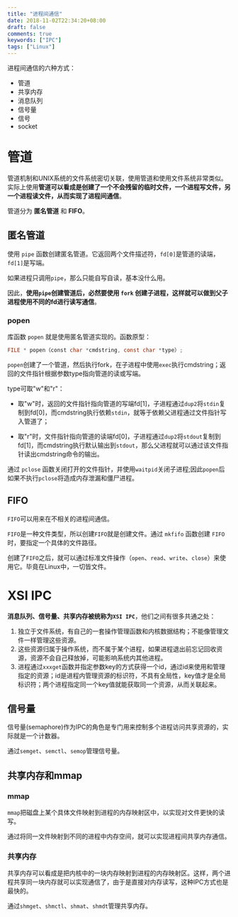 ```yaml
---
title: "进程间通信"
date: 2018-11-02T22:34:20+08:00
draft: false
comments: true
keywords: ["IPC"]
tags: ["Linux"]
---
```


进程间通信的六种方式：

- 管道
- 共享内存
- 消息队列
- 信号量
- 信号
- socket

# 管道

管道机制和UNIX系统的文件系统密切关联，使用管道和使用文件系统非常类似。实际上使用**管道可以看成是创建了一个不会残留的临时文件，一个进程写文件，另一个进程读文件，从而实现了进程间通信**。

管道分为 **匿名管道** 和 **FIFO**。

## 匿名管道

使用 `pipe` 函数创建匿名管道。它返回两个文件描述符，`fd[0]`是管道的读端，`fd[1]`是写端。

如果进程只调用`pipe`，那么只能自写自读，基本没什么用。

因此，**使用`pipe`创建管道后，必然要使用 `fork` 创建子进程，这样就可以做到父子进程使用不同的fd进行读写通信**。

### popen

库函数 `popen` 就是使用匿名管道实现的。函数原型：

```C
FILE * popen（const char *cmdstring, const char *type）;
```

`popen`创建了一个管道，然后执行fork，在子进程中使用`exec`执行cmdstring；返回的文件指针根据参数type指向管道的读或写端。

type可取"w"和"r"：

- 取"w"时，返回的文件指针指向管道的写端fd[1]，子进程通过`dup2`将`stdin`复制到fd[0]，而cmdstring执行依赖`stdin`，就等于依赖父进程通过文件指针写入管道了；

- 取"r"时，文件指针指向管道的读端fd[0]，子进程通过`dup2`将`stdout`复制到fd[1]，而cmdstring执行默认输出到`stdout`，那么父进程就可以通过该文件指针读出cmdstring命令的输出。

通过 `pclose` 函数关闭打开的文件指针，并使用`waitpid`关闭子进程;因此`popen`后如果不执行`pclose`将造成内存泄漏和僵尸进程。

## FIFO

`FIFO`可以用来在不相关的进程间通信。

`FIFO`是一种文件类型，所以创建`FIFO`就是创建文件。通过 `mkfifo` 函数创建 `FIFO` 时，要指定一个具体的文件路径。

创建了`FIFO`之后，就可以通过标准文件操作（`open`、`read`、`write`、`close`）来使用它。毕竟在Linux中，一切皆文件。

# XSI IPC

**消息队列、信号量、共享内存被统称为`XSI IPC`**，他们之间有很多共通之处：

1. 独立于文件系统，有自己的一套操作管理函数和内核数据结构；不能像管理文件一样管理这些资源。
2. 这些资源归属于操作系统，而不属于某个进程，如果进程退出前忘记回收资源，资源不会自己释放掉，可能影响系统内其他进程。
3. 进程通过`xxxget`函数并指定参数key的方式获得一个id，通过id来使用和管理指定的资源；id是进程内管理资源的标识符，不具有全局性，key值才是全局标识符；两个进程指定同一个key值就能获取同一个资源，从而关联起来。

## 信号量

信号量(semaphore)作为IPC的角色是专门用来控制多个进程访问共享资源的，实际就是一个计数器。

通过`semget`、`semctl`、`semop`管理信号量。

## 共享内存和mmap

### mmap

`mmap`把磁盘上某个具体文件映射到进程的内存映射区中，以实现对文件更快的读写。

通过将同一文件映射到不同的进程中内存空间，就可以实现进程间共享内存通信。

### 共享内存

共享内存可以看成是把内核中的一块内存映射到进程的内存映射区。这样，两个进程共享同一块内存就可以实现通信了，由于是直接对内存读写，这种IPC方式也是最快的。

通过`shmget`、`shmctl`、`shmat`、`shmdt`管理共享内存。
